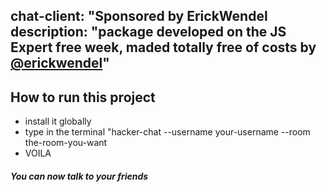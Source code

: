 chat-client: "Sponsored by ErickWendel
description: "package developed on the JS Expert free week, maded totally free of costs by <a href="https://github.com/ErickWendel">@erickwendel</a>"
--

## How to run this project



 - install it globally
 - type in the terminal "hacker-chat --username your-username --room the-room-you-want
 - VOILA

##### You can now talk to your friends